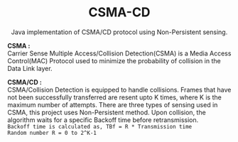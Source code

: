 <h1 align = "center"> CSMA-CD </h1>
<p align = "center">    Java implementation of CSMA/CD protocol using Non-Persistent sensing.</p>

**CSMA :** <br>
Carrier Sense Multiple Access/Collision Detection(CSMA) is a Media Access Control(MAC) Protocol used to minimize the probability of collision in the Data Link layer.

**CSMA/CD :** <br>
CSMA/Collision Detection is equipped to handle collisions. Frames that have not been successfully transferred are resent upto K times, where K is the maximum number of attempts.
There are three types of sensing used in CSMA, this project uses Non-Persistent method.
Upon collision, the algorithm waits for a specific Backoff time before retransmission.<br>
`Backoff time is calculated as, TBf = R * Transmission time`
<br>
`Random number R = 0 to 2^K-1`

